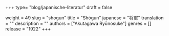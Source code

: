 +++
type= "blog/japanische-literatur"
draft = false

weight = 49
slug = "shogun"
title = "Shōgun"
japanese = "将軍"
translation = ""
description = ""
authors = ["Akutagawa Ryūnosuke"]
genres = []
release = "1922"
+++

